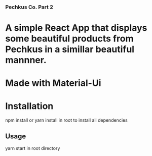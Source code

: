 
### Pechkus Co. Part 2

# A simple React App that displays some beautiful products from Pechkus in a simillar beautiful mannner.
# Made with Material-Ui

# Installation 
npm install or yarn install in root to install all dependencies 

## Usage
yarn start
in root directory



